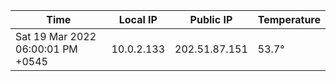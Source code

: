 | Time     | Local IP | Public IP | Temperature |
| ----------- | ----------- | ----------- | ----------- |
| Sat 19 Mar 2022 06:00:01 PM +0545      | 10.0.2.133     | 202.51.87.151  | 53.7° |
